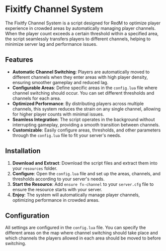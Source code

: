 # Fixitfy Channel System

The Fixitfy Channel System is a script designed for RedM to optimize player experience in crowded areas by automatically managing player channels. When the player count exceeds a certain threshold within a specified area, the script seamlessly transfers players to different channels, helping to minimize server lag and performance issues.

## Features

- **Automatic Channel Switching**: Players are automatically moved to different channels when they enter areas with high player density, ensuring smoother gameplay and reduced lag.
- **Configurable Areas**: Define specific areas in the `config.lua` file where channel switching should occur. You can set different thresholds and channels for each area.
- **Optimized Performance**: By distributing players across multiple channels, this system reduces the strain on any single channel, allowing for higher player counts with minimal issues.
- **Seamless Integration**: The script operates in the background without interrupting gameplay, providing a smooth transition between channels.
- **Customizable**: Easily configure areas, thresholds, and other parameters through the `config.lua` file to fit your server's needs.

## Installation

1. **Download and Extract**: Download the script files and extract them into your `resources` folder.
2. **Configure**: Open the `config.lua` file and set up the areas, channels, and thresholds according to your server's needs.
3. **Start the Resource**: Add `ensure fx-channel` to your `server.cfg` file to ensure the resource starts with your server.
4. **Enjoy**: The system will automatically manage player channels, optimizing performance in crowded areas.

## Configuration

All settings are configured in the `config.lua` file. You can specify the different areas on the map where channel switching should take place and which channels the players allowed in each area should be moved to before switching.
